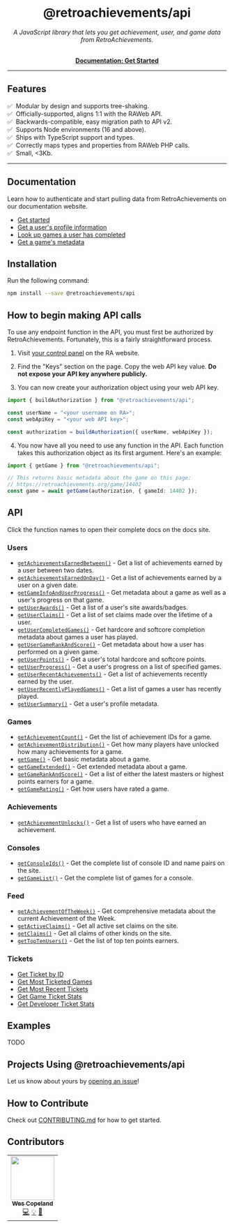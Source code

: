 <h1 align="center">@retroachievements/api</h1>

<p align="center">
  <i>A JavaScript library that lets you get achievement, user, and game data from RetroAchievements.</i>
  <br /><br />
</p>

<p align="center">
  <a href="https://api-docs.retroachievements.org/getting-started.html"><strong>Documentation: Get Started</strong></a>
  <br />
</p>

<hr />

## Features

✅ &nbsp;Modular by design and supports tree-shaking.  
✅ &nbsp;Officially-supported, aligns 1:1 with the RAWeb API.  
✅ &nbsp;Backwards-compatible, easy migration path to API v2.  
✅ &nbsp;Supports Node environments (16 and above).  
✅ &nbsp;Ships with TypeScript support and types.  
✅ &nbsp;Correctly maps types and properties from RAWeb PHP calls.  
✅ &nbsp;Small, <3Kb.

<hr />

## Documentation

Learn how to authenticate and start pulling data from RetroAchievements on our documentation website.

- [Get started](https://api-docs.retroachievements.org/getting-started.html)
- [Get a user's profile information](https://api-docs.retroachievements.org/v1/users/get-user-summary.html)
- [Look up games a user has completed](https://api-docs.retroachievements.org/v1/users/get-user-completed-games.html)
- [Get a game's metadata](https://api-docs.retroachievements.org/v1/games/get-game-extended.html)

## Installation

Run the following command:

```bash
npm install --save @retroachievements/api
```

## How to begin making API calls

To use any endpoint function in the API, you must first be authorized by RetroAchievements. Fortunately, this is a fairly straightforward process.

1. Visit [your control panel](https://retroachievements.org/controlpanel.php) on the RA website.

2. Find the "Keys" section on the page. Copy the web API key value. **Do not expose your API key anywhere publicly.**

3. You can now create your authorization object using your web API key.

```ts
import { buildAuthorization } from "@retroachievements/api";

const userName = "<your username on RA>";
const webApiKey = "<your web API key>";

const authorization = buildAuthorization({ userName, webApiKey });
```

4. You now have all you need to use any function in the API. Each function takes this authorization object as its first argument. Here's an example:

```ts
import { getGame } from "@retroachievements/api";

// This returns basic metadata about the game on this page:
// https://retroachievements.org/game/14402
const game = await getGame(authorization, { gameId: 14402 });
```

## API

Click the function names to open their complete docs on the docs site.

### Users

- [`getAchievementsEarnedBetween()`](https://api-docs.retroachievements.org/v1/users/get-achievements-earned-between.html) - Get a list of achievements earned by a user between two dates.
- [`getAchievementsEarnedOnDay()`](https://api-docs.retroachievements.org/v1/users/get-achievements-earned-on-day.html) - Get a list of achievements earned by a user on a given date.
- [`getGameInfoAndUserProgress()`](https://api-docs.retroachievements.org/v1/users/get-game-info-and-user-progress.html) - Get metadata about a game as well as a user's progress on that game.
- [`getUserAwards()`](https://api-docs.retroachievements.org/v1/users/get-user-awards.html) - Get a list of a user's site awards/badges.
- [`getUserClaims()`](https://api-docs.retroachievements.org/v1/users/get-user-claims.html) - Get a list of set claims made over the lifetime of a user.
- [`getUserCompletedGames()`](https://api-docs.retroachievements.org/v1/users/get-user-completed-games.html) - Get hardcore and softcore completion metadata about games a user has played.
- [`getUserGameRankAndScore()`](https://api-docs.retroachievements.org/v1/users/get-user-game-rank-and-score.html) - Get metadata about how a user has performed on a given game.
- [`getUserPoints()`](https://api-docs.retroachievements.org/v1/users/get-user-points.html) - Get a user's total hardcore and softcore points.
- [`getUserProgress()`](https://api-docs.retroachievements.org/v1/users/get-user-progress.html) - Get a user's progress on a list of specified games.
- [`getUserRecentAchievements()`](https://api-docs.retroachievements.org/v1/users/get-user-recent-achievements.html) - Get a list of achievements recently earned by the user.
- [`getUserRecentlyPlayedGames()`](https://api-docs.retroachievements.org/v1/users/get-user-recently-played-games.html) - Get a list of games a user has recently played.
- [`getUserSummary()`](https://api-docs.retroachievements.org/v1/users/get-user-summary.html) - Get a user's profile metadata.

### Games

- [`getAchievementCount()`](https://api-docs.retroachievements.org/v1/games/get-achievement-count.html) - Get the list of achievement IDs for a game.
- [`getAchievementDistribution()`](https://api-docs.retroachievements.org/v1/games/get-achievement-distribution.html) - Get how many players have unlocked how many achievements for a game.
- [`getGame()`](https://api-docs.retroachievements.org/v1/games/get-game.html) - Get basic metadata about a game.
- [`getGameExtended()`](https://api-docs.retroachievements.org/v1/games/get-game-extended.html) - Get extended metadata about a game.
- [`getGameRankAndScore()`](https://api-docs.retroachievements.org/v1/games/get-game-rank-and-score.html) - Get a list of either the latest masters or highest points earners for a game.
- [`getGameRating()`](https://api-docs.retroachievements.org/v1/games/get-game-rating.html) - Get how users have rated a game.

### Achievements

- [`getAchievementUnlocks()`](https://api-docs.retroachievements.org/v1/achievements/get-achievement-unlocks.html) - Get a list of users who have earned an achievement.

### Consoles

- [`getConsoleIds()`](https://api-docs.retroachievements.org/v1/consoles/get-console-ids.html) - Get the complete list of console ID and name pairs on the site.
- [`getGameList()`](https://api-docs.retroachievements.org/v1/consoles/get-game-list.html) - Get the complete list of games for a console.

### Feed

- [`getAchievementOfTheWeek()`](https://api-docs.retroachievements.org/v1/feed/get-achievement-of-the-week.html) - Get comprehensive metadata about the current Achievement of the Week.
- [`getActiveClaims()`](https://api-docs.retroachievements.org/v1/feed/get-active-claims.html) - Get all active set claims on the site.
- [`getClaims()`](https://api-docs.retroachievements.org/v1/feed/get-claims.html) - Get all claims of other kinds on the site.
- [`getTopTenUsers()`](https://api-docs.retroachievements.org/v1/feed/get-top-ten-users.html) - Get the list of top ten points earners.

### Tickets

- [Get Ticket by ID](https://api-docs.retroachievements.org/v1/tickets/get-ticket-by-id.html)
- [Get Most Ticketed Games](https://api-docs.retroachievements.org/v1/tickets/get-most-ticketed-games.html)
- [Get Most Recent Tickets](https://api-docs.retroachievements.org/v1/tickets/get-most-recent-tickets.html)
- [Get Game Ticket Stats](https://api-docs.retroachievements.org/v1/tickets/get-game-ticket-stats.html)
- [Get Developer Ticket Stats](https://api-docs.retroachievements.org/v1/tickets/get-developer-ticket-stats.html)

## Examples

TODO

## Projects Using @retroachievements/api

Let us know about yours by [opening an issue](https://github.com/RetroAchievements/api-js/issues/new)!

## How to Contribute

Check out [CONTRIBUTING.md](https://github.com/RetroAchievements/api-js/blob/main/CONTRIBUTING.md) for how to get started.

## Contributors

<!-- prettier-ignore-start -->
<!-- markdownlint-disable -->
<table>
  <tbody>
    <tr>
      <td align="center"><a href="https://github.com/wescopeland"><img src="https://avatars.githubusercontent.com/u/3984985?v=4?s=100" width="100px;" alt=""/><br /><sub><b>Wes Copeland</b></sub></a><br /><a href="https://github.com/achievements-app/psn-api/commits?author=wescopeland" title="Code">💻</a> <a href="#example-wescopeland" title="Examples">💡</a> <a href="https://github.com/achievements-app/psn-api/commits?author=wescopeland" title="Documentation">📖</a></td>
    </tr>
  </tbody>
</table>
